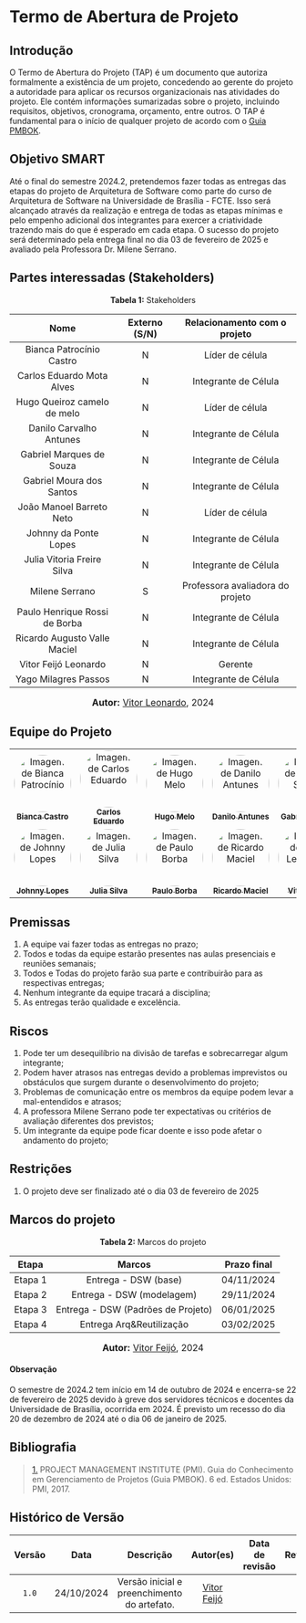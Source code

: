 # Termo de Abertura de Projeto

## Introdução

O Termo de Abertura do Projeto (TAP) é um documento que autoriza formalmente a existência de um projeto, concedendo ao gerente do projeto a autoridade para aplicar os recursos organizacionais nas atividades do projeto. Ele contém informações sumarizadas sobre o projeto, incluindo requisitos, objetivos, cronograma, orçamento, entre outros. O TAP é fundamental para o início de qualquer projeto de acordo com o [Guia PMBOK](#anchor_1).

## Objetivo SMART

Até o final do semestre 2024.2, pretendemos fazer todas as entregas das etapas do projeto de Arquitetura de Software como parte do curso de Arquitetura de Software na Universidade de Brasília - FCTE. Isso será alcançado através da realização e entrega de todas as etapas mínimas e pelo empenho adicional dos integrantes para exercer a criatividade trazendo mais do que é esperado em cada etapa. O sucesso do projeto será determinado pela entrega final no dia 03 de fevereiro de 2025 e avaliado pela Professora Dr. Milene Serrano. 

## Partes interessadas (Stakeholders)

<p align="center" > <strong> Tabela 1:</Strong> Stakeholders</font> <gitbr></p>

<center>

| Nome | Externo (S/N) | Relacionamento com o projeto |
| :-: | :-: | :-: |
| Bianca Patrocínio Castro | N  | Líder de célula | 
| Carlos Eduardo Mota Alves | N  | Integrante de Célula | 
| Hugo Queiroz camelo de melo | N  | Líder de célula | 
| Danilo Carvalho Antunes | N  | Integrante de Célula | 
| Gabriel Marques de Souza | N  | Integrante de Célula | 
| Gabriel Moura dos Santos | N  | Integrante de Célula | 
| João Manoel Barreto Neto | N  | Líder de célula | 
| Johnny da Ponte Lopes | N  | Integrante de Célula | 
| Julia Vitoria Freire Silva | N  | Integrante de Célula| 
| Milene Serrano | S  | Professora avaliadora do projeto | 
| Paulo Henrique Rossi de Borba | N  | Integrante de Célula | 
| Ricardo Augusto Valle Maciel | N  | Integrante de Célula | 
| Vitor Feijó Leonardo | N  | Gerente | 
| Yago Milagres Passos | N  | Integrante de Célula | 

</center>

<font size="3"><p style="text-align: center"><b>Autor:</b>  [Vitor Leonardo](https://github.com/vitorfleonardo), 2024</p></font>

## Equipe do Projeto

<center>

<table style="width: 100%;">
  <tr>
    <td align="center"><a href="https://github.com/BiancaPatrocinio7"><img style="border-radius: 50%;" src="https://github.com/BiancaPatrocinio7.png" width="100px;" alt="Imagem de Bianca Patrocínio"/><br /><sub><b>Bianca Castro</b></sub></a></td>
    <td align="center"><a href="https://github.com/CADU110"><img style="border-radius: 50%;" src="https://github.com/CADU110.png" width="100px;" alt="Imagem de Carlos Eduardo"/><br /><sub><b>Carlos Eduardo</b></sub></a></td>
    <td align="center"><a href="https://github.com/melohugo"><img style="border-radius: 50%;" src="https://github.com/melohugo.png" width="100px;" alt="Imagem de Hugo Melo"/><br /><sub><b>Hugo Melo</b></sub></a></td>
    <td align="center"><a href="https://github.com/Danilo-Carvalho-Antunes"><img style="border-radius: 50%;" src="https://github.com/Danilo-Carvalho-Antunes.png" width="100px;" alt="Imagem de Danilo Antunes"/><br /><sub><b>Danilo Antunes</b></sub></a></td>
    <td align="center"><a href="https://github.com/GabrielMS00"><img style="border-radius: 50%;" src="https://github.com/GabrielMS00.png" width="100px;" alt="Imagem de Gabriel Souza"/><br /><sub><b>Gabriel Souza</b></sub></a></td>
    <td align="center"><a href="https://github.com/thegm445"><img style="border-radius: 50%;" src="https://github.com/thegm445.png" width="100px;" alt="Imagem de Gabriel Santos"/><br /><sub><b>Gabriel Santos</b></sub></a></td>
    <td align="center"><a href="https://github.com/JoaoBarreto03"><img style="border-radius: 50%;" src="https://github.com/JoaoBarreto03.png" width="100px;" alt="Imagem de João Barreto"/><br /><sub><b>João Barreto</b></sub></a></td>
  </tr>   
    <td align="center"><a href="https://github.com/Johnnylopess"><img style="border-radius: 50%;" src="https://github.com/Johnnylopess.png" width="100px;" alt="Imagem de Johnny Lopes"/><br /><sub><b>Johnny Lopes</b></sub></a></td>
    <td align="center"><a href="https://github.com/juhvitoria4"><img style="border-radius: 50%;" src="https://github.com/juhvitoria4.png" width="100px;" alt="Imagem de Julia Silva"/><br /><sub><b>Julia Silva</b></sub></a></td>
    <td align="center"><a href="https://github.com/paulohborba"><img style="border-radius: 50%;" src="https://github.com/paulohborba.png" width="100px;" alt="Imagem de Paulo Borba"/><br /><sub><b>Paulo Borba</b></sub></a></td>
    <td align="center"><a href="https://github.com/avmricardo"><img style="border-radius: 50%;" src="https://github.com/avmricardo.png" width="100px;" alt="Imagem de Ricardo Maciel"/><br /><sub><b>Ricardo Maciel</b></sub></a></td>
    <td align="center"><a href="https://github.com/vitorfleonardo"><img style="border-radius: 50%;" src="https://github.com/vitorfleonardo.png" width="100px;" alt="Imagem de Vitor Leonardo"/><br /><sub><b>Vitor Feijó</b></sub></a></td>
    <td align="center"><a href="https://github.com/yagompassos"><img style="border-radius: 50%;" src="https://github.com/yagompassos.png" width="100px;" alt="Imagem de Yago Passos"/><br /><sub><b>Yago Passos</b></sub></a></td>
  </tr>
</table>

</center>

## Premissas

01) A equipe vai fazer todas as entregas no prazo; <br>
02) Todos e todas da equipe estarão presentes nas aulas presenciais e reuniões semanais;<br>
03) Todos e Todas do projeto farão sua parte e contribuirão para as respectivas entregas;<br>
04) Nenhum integrante da equipe tracará a disciplina;<br>
05) As entregas terão qualidade e excelência.<br>

## Riscos

01) Pode ter um desequilíbrio na divisão de tarefas e sobrecarregar algum integrante;<br>
02) Podem haver atrasos nas entregas devido a problemas imprevistos ou obstáculos que surgem durante o desenvolvimento do projeto;<br>
03) Problemas de comunicação entre os membros da equipe podem levar a mal-entendidos e atrasos;<br>
04) A professora Milene Serrano pode ter expectativas ou critérios de avaliação diferentes dos previstos;<br>
05) Um integrante da equipe pode ficar doente e isso pode afetar o andamento do projeto;<br>

## Restrições
01) O projeto deve ser finalizado até o dia 03 de fevereiro de 2025<br>


## Marcos do projeto
<p align="center" > <strong> Tabela 2:</Strong> Marcos do projeto</font> <gitbr></p>

<center>

| Etapa | Marcos | Prazo final | 
| :-: | :-: | :-: |
| Etapa 1 |  Entrega - DSW (base) | 04/11/2024 | 
| Etapa 2 |  Entrega - DSW (modelagem) | 29/11/2024 | 
| Etapa 3 |  Entrega - DSW (Padrões de Projeto) | 06/01/2025 | 
| Etapa 4 |  Entrega Arq&Reutilização | 03/02/2025 | 

</center>

<font size="3"><p style="text-align: center"><b>Autor:</b> [Vitor Feijó](https://github.com/vitorfleonardo), 2024</p></font>

#### Observação
O semestre de 2024.2 tem início em 14 de outubro de 2024 e encerra-se 22 de fevereiro de 2025 devido à greve dos servidores técnicos e docentes da Universidade de Brasília, ocorrida em 2024. É previsto um recesso do dia 20 de dezembro de 2024 até o dia 06 de janeiro de 2025.

## Bibliografia

> <a id="QT1" href="#anchor_1">1.</a> PROJECT MANAGEMENT INSTITUTE (PMI). Guia do Conhecimento em Gerenciamento de Projetos (Guia PMBOK). 6 ed. Estados Unidos: PMI, 2017.

## Histórico de Versão
| Versão | Data | Descrição | Autor(es) | Data de revisão | Revisor(es) |
| :-: | :-: | :-: | :-: | :-: | :-: |
| `1.0` | 24/10/2024  | Versão inicial e preenchimento do artefato. | [Vitor Feijó](https://github.com/vitorfleonardo) |  |  |
